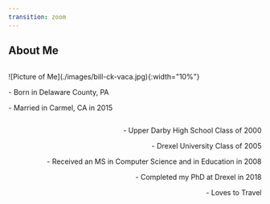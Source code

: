 ```yaml
---
transition: zoom
---
```


## About Me

<section>
  <div style="text-align: left; float: left;">
    <p data-markdown>![Picture of Me](./images/bill-ck-vaca.jpg){:width="10%"}
</p>
    <p data-markdown>- Born in Delaware County, PA</p>
    <p data-markdown>- Married in Carmel, CA in 2015</p>
  </div>

  <div style="text-align: right; float: right;">
    <p data-markdown>- Upper Darby High School Class of 2000</p>
    <p data-markdown>- Drexel University Class of 2005</p>
    <p data-markdown>- Received an MS in Computer Science and in Education in 2008</p>
    <p data-markdown>- Completed my PhD at Drexel in 2018</p>
    <p data-markdown>- Loves to Travel</p>
  </div>
</section>